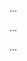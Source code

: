 <panel type="warning" header="Can avoid unsafe coding practices :star::star:" expandable expanded no-close>

<panel type="warning" header="Can explain the need for avoiding error-prone shortcuts :star::star:" expandable>
  <include src="../../book/codeQuality/avoidShortcuts/introduction/full.md" />
  <panel header=":trophy: Evidence" expanded>

...

  </panel>
</panel>

<panel type="warning" header="Can follow basic guidelines for avoiding unsafe shortcuts :star::star:" expandable>
  <include src="../../book/codeQuality/avoidShortcuts/basic/full.md" />
  <panel header=":trophy: Evidence" expanded>

...

  </panel>
</panel>


<panel type="info" header="Can follow intermediate guidelines for avoiding unsafe shortcuts :star::star::star:" expandable>
  <include src="../../book/codeQuality/avoidShortcuts/intermediate/full.md" />
  <panel header=":trophy: Evidence" expanded>

...

  </panel>
</panel>

</panel>
